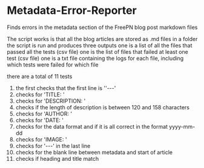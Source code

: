 # Metadata-Error-Reporter
Finds errors in the metadata section of the FreePN blog post markdown files


The script works is that all the blog articles are stored as .md files in a folder
the script is run and produces three outputs
one is a list of all the files that passed all the tests  (csv file)
one is the list of files that failed at least one test (csv file)
one is a txt file containing the logs for each file, including which tests were failed for which file

there are a total of 11 tests

 1. the first checks that the first line is ''---' 
 2. checks for 'TITLE: '
 3. checks for 'DESCRIPTION: '
 4. checks if the length of description is between 120 and 158 characters
 5. checks for 'AUTHOR: '
 6. checks for 'DATE: '
 7. checks for the data format and if it is all correct in the format yyyy-mm-dd
 8. checks for 'IMAGE: '
 9. checks for '---' in the last line
 10. checks for the blank line between metadata and start of article
 11. checks if heading and title match


